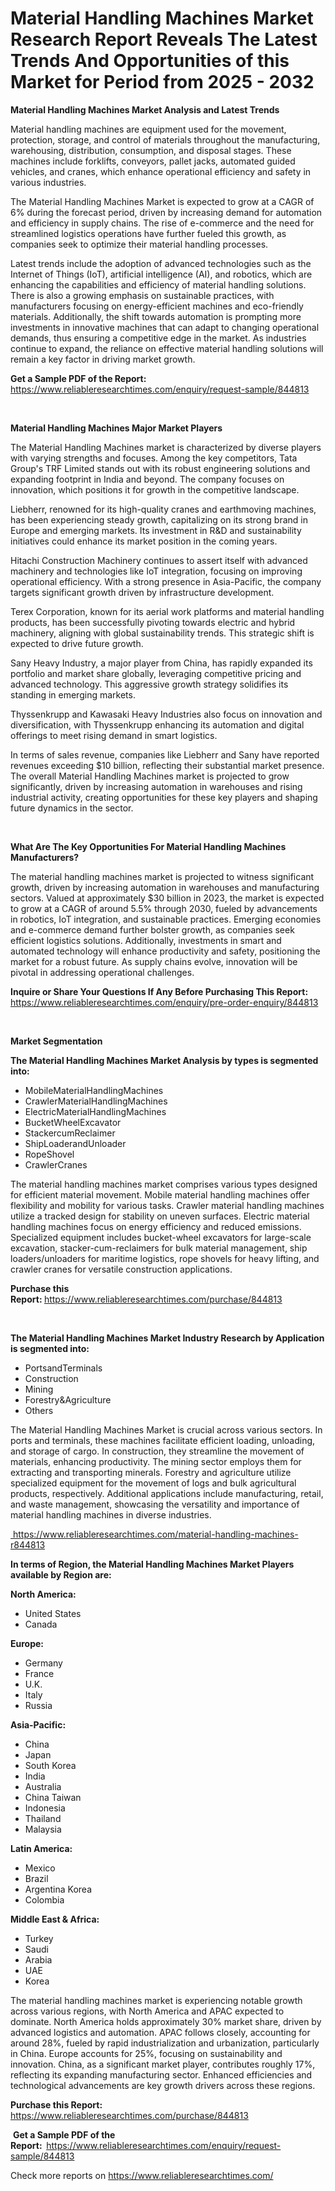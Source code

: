 <p><h1>Material Handling Machines Market Research Report Reveals The Latest Trends And Opportunities of this Market for Period from 2025 - 2032</h1></p><p><strong>Material Handling Machines Market Analysis and Latest Trends</strong></p>
<p><p>Material handling machines are equipment used for the movement, protection, storage, and control of materials throughout the manufacturing, warehousing, distribution, consumption, and disposal stages. These machines include forklifts, conveyors, pallet jacks, automated guided vehicles, and cranes, which enhance operational efficiency and safety in various industries.</p><p>The Material Handling Machines Market is expected to grow at a CAGR of 6% during the forecast period, driven by increasing demand for automation and efficiency in supply chains. The rise of e-commerce and the need for streamlined logistics operations have further fueled this growth, as companies seek to optimize their material handling processes.</p><p>Latest trends include the adoption of advanced technologies such as the Internet of Things (IoT), artificial intelligence (AI), and robotics, which are enhancing the capabilities and efficiency of material handling solutions. There is also a growing emphasis on sustainable practices, with manufacturers focusing on energy-efficient machines and eco-friendly materials. Additionally, the shift towards automation is prompting more investments in innovative machines that can adapt to changing operational demands, thus ensuring a competitive edge in the market. As industries continue to expand, the reliance on effective material handling solutions will remain a key factor in driving market growth.</p></p>
<p><strong>Get a Sample PDF of the Report:&nbsp;</strong> <a href="https://www.reliableresearchtimes.com/enquiry/request-sample/844813?utm_campaign=2199&utm_medium=2&utm_source=Github&utm_content=ia&utm_term=16022025&utm_id=material-handling-machines">https://www.reliableresearchtimes.com/enquiry/request-sample/844813</a></p>
<p>&nbsp;</p>
<p><strong>Material Handling Machines Major Market Players</strong></p>
<p><p>The Material Handling Machines market is characterized by diverse players with varying strengths and focuses. Among the key competitors, Tata Group's TRF Limited stands out with its robust engineering solutions and expanding footprint in India and beyond. The company focuses on innovation, which positions it for growth in the competitive landscape.</p><p>Liebherr, renowned for its high-quality cranes and earthmoving machines, has been experiencing steady growth, capitalizing on its strong brand in Europe and emerging markets. Its investment in R&D and sustainability initiatives could enhance its market position in the coming years.</p><p>Hitachi Construction Machinery continues to assert itself with advanced machinery and technologies like IoT integration, focusing on improving operational efficiency. With a strong presence in Asia-Pacific, the company targets significant growth driven by infrastructure development.</p><p>Terex Corporation, known for its aerial work platforms and material handling products, has been successfully pivoting towards electric and hybrid machinery, aligning with global sustainability trends. This strategic shift is expected to drive future growth.</p><p>Sany Heavy Industry, a major player from China, has rapidly expanded its portfolio and market share globally, leveraging competitive pricing and advanced technology. This aggressive growth strategy solidifies its standing in emerging markets.</p><p>Thyssenkrupp and Kawasaki Heavy Industries also focus on innovation and diversification, with Thyssenkrupp enhancing its automation and digital offerings to meet rising demand in smart logistics.</p><p>In terms of sales revenue, companies like Liebherr and Sany have reported revenues exceeding $10 billion, reflecting their substantial market presence. The overall Material Handling Machines market is projected to grow significantly, driven by increasing automation in warehouses and rising industrial activity, creating opportunities for these key players and shaping future dynamics in the sector.</p></p>
<p>&nbsp;</p>
<p><strong>What Are The Key Opportunities For Material Handling Machines Manufacturers?</strong></p>
<p><p>The material handling machines market is projected to witness significant growth, driven by increasing automation in warehouses and manufacturing sectors. Valued at approximately $30 billion in 2023, the market is expected to grow at a CAGR of around 5.5% through 2030, fueled by advancements in robotics, IoT integration, and sustainable practices. Emerging economies and e-commerce demand further bolster growth, as companies seek efficient logistics solutions. Additionally, investments in smart and automated technology will enhance productivity and safety, positioning the market for a robust future. As supply chains evolve, innovation will be pivotal in addressing operational challenges.</p></p>
<p><strong>Inquire or Share Your Questions If Any Before Purchasing This Report:</strong> <a href="https://www.reliableresearchtimes.com/enquiry/pre-order-enquiry/844813?utm_campaign=2199&utm_medium=2&utm_source=Github&utm_content=ia&utm_term=16022025&utm_id=material-handling-machines">https://www.reliableresearchtimes.com/enquiry/pre-order-enquiry/844813</a></p>
<p>&nbsp;</p>
<p><strong>Market Segmentation</strong></p>
<p><strong>The Material Handling Machines Market Analysis by types is segmented into:</strong></p>
<p><ul><li>MobileMaterialHandlingMachines</li><li>CrawlerMaterialHandlingMachines</li><li>ElectricMaterialHandlingMachines</li><li>BucketWheelExcavator</li><li>StackercumReclaimer</li><li>ShipLoaderandUnloader</li><li>RopeShovel</li><li>CrawlerCranes</li></ul></p>
<p><p>The material handling machines market comprises various types designed for efficient material movement. Mobile material handling machines offer flexibility and mobility for various tasks. Crawler material handling machines utilize a tracked design for stability on uneven surfaces. Electric material handling machines focus on energy efficiency and reduced emissions. Specialized equipment includes bucket-wheel excavators for large-scale excavation, stacker-cum-reclaimers for bulk material management, ship loaders/unloaders for maritime logistics, rope shovels for heavy lifting, and crawler cranes for versatile construction applications.</p></p>
<p><strong>Purchase this Report:&nbsp;</strong><a href="https://www.reliableresearchtimes.com/purchase/844813?utm_campaign=2199&utm_medium=2&utm_source=Github&utm_content=ia&utm_term=16022025&utm_id=material-handling-machines">https://www.reliableresearchtimes.com/purchase/844813</a></p>
<p>&nbsp;</p>
<p><strong>The Material Handling Machines Market Industry Research by Application is segmented into:</strong></p>
<p><ul><li>PortsandTerminals</li><li>Construction</li><li>Mining</li><li>Forestry&Agriculture</li><li>Others</li></ul></p>
<p><p>The Material Handling Machines Market is crucial across various sectors. In ports and terminals, these machines facilitate efficient loading, unloading, and storage of cargo. In construction, they streamline the movement of materials, enhancing productivity. The mining sector employs them for extracting and transporting minerals. Forestry and agriculture utilize specialized equipment for the movement of logs and bulk agricultural products, respectively. Additional applications include manufacturing, retail, and waste management, showcasing the versatility and importance of material handling machines in diverse industries.</p></p>
<p><a href="https://www.reliableresearchtimes.com/material-handling-machines-r844813?utm_campaign=2199&utm_medium=2&utm_source=Github&utm_content=ia&utm_term=16022025&utm_id=material-handling-machines">&nbsp;https://www.reliableresearchtimes.com/material-handling-machines-r844813</a></p>
<p><strong>In terms of Region, the Material Handling Machines Market Players available by Region are:</strong></p>
<p>
    <p> <strong> North America: </strong>
        <ul>
            <li>United States</li>
            <li>Canada</li>
        </ul>
        </p> 
    <p> <strong> Europe: </strong>
        <ul>
            <li>Germany</li>
            <li>France</li>
            <li>U.K.</li>
            <li>Italy</li>
            <li>Russia</li>
        </ul>
        </p> 
    <p> <strong> Asia-Pacific: </strong>
        <ul>
            <li>China</li>
            <li>Japan</li>
            <li>South Korea</li>
            <li>India</li>
            <li>Australia</li>
            <li>China Taiwan</li>
            <li>Indonesia</li>
            <li>Thailand</li>
            <li>Malaysia</li>
        </ul>
        </p> 
    <p> <strong> Latin America: </strong>
        <ul>
            <li>Mexico</li>
            <li>Brazil</li>
            <li>Argentina Korea</li>
            <li>Colombia</li>
        </ul>
        </p> 
    <p> <strong> Middle East & Africa: </strong>
        <ul>
            <li>Turkey</li>
            <li>Saudi</li>
            <li>Arabia</li>
            <li>UAE</li>
            <li>Korea</li>
        </ul>
    </p>
    </p>
<p><p>The material handling machines market is experiencing notable growth across various regions, with North America and APAC expected to dominate. North America holds approximately 30% market share, driven by advanced logistics and automation. APAC follows closely, accounting for around 28%, fueled by rapid industrialization and urbanization, particularly in China. Europe accounts for 25%, focusing on sustainability and innovation. China, as a significant market player, contributes roughly 17%, reflecting its expanding manufacturing sector. Enhanced efficiencies and technological advancements are key growth drivers across these regions.</p></p>
<p><strong>Purchase this Report: </strong><a href="https://www.reliableresearchtimes.com/purchase/844813?utm_campaign=2199&utm_medium=2&utm_source=Github&utm_content=ia&utm_term=16022025&utm_id=material-handling-machines">https://www.reliableresearchtimes.com/purchase/844813</a></p>
<p>&nbsp;<strong>Get a Sample PDF of the Report:&nbsp;&nbsp;</strong><a href="https://www.reliableresearchtimes.com/enquiry/request-sample/844813?utm_campaign=2199&utm_medium=2&utm_source=Github&utm_content=ia&utm_term=16022025&utm_id=material-handling-machines">https://www.reliableresearchtimes.com/enquiry/request-sample/844813</a></p>
<p><strong></strong></p>
<p>Check more reports on <a href="https://www.reliableresearchtimes.com/?utm_campaign=2199&utm_medium=2&utm_source=Github&utm_content=ia&utm_term=16022025&utm_id=material-handling-machines">https://www.reliableresearchtimes.com/</a></p>
